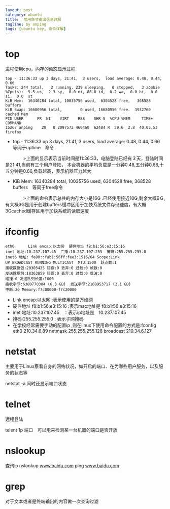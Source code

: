 ```yaml
---
layout: post
category: ubuntu
title:  常用命令输出信息详解　
tagline: by anping
tags: [ubuntu key, 命令详解]
---
```

top
===
进程使用cpu，内存的动态显示过程.


    top - 11:36:33 up 3 days, 21:41,  3 users,  load average: 0.48, 0.44, 0.66
    Tasks: 244 total,   2 running, 239 sleeping,   0 stopped,   3 zombie
    %Cpu(s):  9.5 us,  2.3 sy,  0.0 ni, 88.0 id,  0.2 wa,  0.0 hi,  0.0 si,  0.0  st
    KiB Mem:  16340284 total, 10035756 used,  6304528 free,   368528 buffers
    KiB Swap: 16680956 total,        0 used, 16680956 free.  3932760 cached Mem
    PID USER      PR  NI    VIRT    RES    SHR S  %CPU %MEM     TIME+ COMMAND
    15267 anping    20   0 2097572 460460  62484 R  39.6  2.8  40:05.53 firefox  


*    top - 11:36:33 up 3 days, 21:41,  3 users,  load average: 0.48, 0.44, 0.66  等同于uptime　命令

　　　　>上面的显示表示当前时间是11:36:33，电脑登陆已经有３天，登陆时间是21:41,当前有三个用户登陆，
      本台机器的平均负载是一分钟0.48,五分钟0.66,十五分钟是0.66,负载越高，表示机器压力越大
　　　

*    KiB Mem:  16340284 total, 10035756 used,  6304528 free,   368528 buffers　等同于free命令


　　　　>上面的命令表示总共的内存大小是16G .已经使用接近10G,剩余大概6Ｇ,有大概3G是用于创建buffers缓冲区用于加快系统文件存储速度，有大概3Gcached缓存区用于加快系统的读取速度


ifconfig
========

    eth0      Link encap:以太网  硬件地址 f8:b1:56:e3:15:16  
    inet 地址:10.237.107.45  广播:10.237.107.255  掩码:255.255.255.0
    inet6 地址: fe80::fab1:56ff:fee3:1516/64 Scope:Link
    UP BROADCAST RUNNING MULTICAST  MTU:1500  跃点数:1
    接收数据包:20305435 错误:0 丢弃:0 过载:0 帧数:0
    发送数据包:18363859 错误:0 丢弃:0 过载:0 载波:0
    碰撞:0 发送队列长度:1000
    接收字节:6380770304 (6.3 GB)  发送字节:2168953717 (2.1 GB)
    中断:20 Memory:f7c00000-f7c20000


*   Link encap:以太网 :表示使用的是万维网
*   硬件地址 f8:b1:56:e3:15:16 :表示mac地址是 f8:b1:56:e3:15:16
*   inet 地址:10.237.107.45　：表示ip地址是　10.237.107.45
*   掩码:255.255.255.0 : 表示子网掩码
*   在学校经常需要手动的配置ip ,则在linux下使用命令配置的方式是:fconfig eth0 210.34.6.89 netmask 255.255.255.128 broadcast 210.34.6.127


netstat
=======
主要用于Linux察看自身的网络状况，如开启的端口、在为哪些用户服务，以及服务的状态等

netstat -a  同时还显示端口状态


telnet
======
远程登陆

telent 1p 端口　可以用来检测某一台机器的端口是否开放


nslookup
========

查询ip
nslookup www.baidu.com
ping www.baidu.com



grep
====

对于文本或者是终端输出的内容做一次查询过滤
